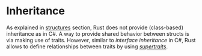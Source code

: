 # Inheritance

As explained in [structures] section, Rust does not provide (class-based)
inheritance as in C#. A way to provide shared behavior between structs is via
making use of traits. However, similar to _interface inheritance_ in C#, Rust
allows to define relationships between traits by using
[_supertraits_][supertrait.rs].

[structures]: ./custom-types.md#structures-struct
[supertrait.rs]: https://doc.rust-lang.org/book/ch19-03-advanced-traits.html#using-supertraits-to-require-one-traits-functionality-within-another-trait
